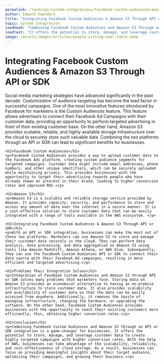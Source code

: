 ```yaml
---
permalink: /landings/system-integrations/facebook-custom-audiences/amazon-s3
author: Edward Saunders
title: "Integrating Facebook Custom Audiences & Amazon S3 Through API or SDK"
topic: System Integration
leadhead: "Combining Facebook Custom Audiences and Amazon S3 through an API or SDK integration is a game-changer for businesses"
leadtext: "It offers the potential to store, manage, and leverage customer data to create highly targeted campaigns with higher conversion rates. With the help of AWS, businesses can take advantage of the scalability, reliability, and cost-effectiveness of cloud storage. As a result, businesses can focus on providing meaningful insights about their target audience, optimizing their campaigns, and growing their business."
image: /assets/images/articles/people-sitting-near-table.webp
---
```

<div class="arttext">	<h1>Integrating Facebook Custom Audiences & Amazon S3 Through API or SDK</h1>
	<p>Social media marketing strategies have advanced significantly in the past decade. Customization of audience targeting has become the lead factor in successful campaigns. One of the most innovative features introduced by Facebook for marketers is the Custom Audiences feature. This feature allows advertisers to connect their Facebook Ad Campaigns with their customer data, providing an opportunity to perform targeted advertising in front of their existing customer base. On the other hand, Amazon S3 provides scalable, reliable, and highly available storage infrastructure over the cloud to securely store such valuable data. Combining the two platforms through an API or SDK can lead to significant benefits for businesses.<p>

	<h2>Facebook Custom Audiences</h2>
	<p>Facebook Custom Audiences provides a way to upload customer data to the Facebook Ads platform, creating custom audience segments for targeted campaigns. Customer data might include email addresses, phone numbers, and other unique identifiers, which can be securely uploaded while maintaining privacy. This provides businesses with the opportunity to target their advertising towards people who have already shown an interest in their brand, leading to higher conversion rates and improved ROI.</p>

	<h2>Amazon S3</h2>
	<p>Amazon S3 is a scalable and reliable storage service provided by Amazon. It provides capacity, security, and performance to store and access any amount of data over the internet in a secure manner. It is a cost-effective solution to store customer data that can be easily integrated with a range of tools available in the AWS ecosystem. </p>

	<h2>Integrating Facebook Custom Audiences & Amazon S3 Through API or SDK</h2>
	<p>With an API or SDK integration, businesses can make the most out of these two platforms. Marketers can use Amazon S3 to store and manage their customer data securely in the cloud. They can perform data analysis, data processing, and data aggregation on Amazon S3 using tools like Amazon Redshift, Amazon Athena, or AWS Glue. Subsequently, they can use the Facebook Custom Audiences API or SDK to connect their data source with their Facebook Ad campaigns, resulting in more efficient and targeted advertising.</p>

	<h2>Problems Their Integration Solves</h2>
	<p>Integration of Facebook Custom Audiences and Amazon S3 through API or SDK solves many problems that marketers face. Storing data on Amazon S3 provides an economical alternative to having an on-premise infrastructure to store customer data. It also provides scalability and availability of customer data so that the data can be easily accessed from anywhere. Additionally, it removes the hassle of managing infrastructure, changing the hardware, or upgrading the software. On the other hand, Facebook Custom Audiences provides businesses with the opportunity to reach their existing customers more efficiently, thus, obtaining higher conversion rates.</p>

	<h2>Conclusion</h2>
	<p>Combining Facebook Custom Audiences and Amazon S3 through an API or SDK integration is a game-changer for businesses. It offers the potential to store, manage, and leverage customer data to create highly targeted campaigns with higher conversion rates. With the help of AWS, businesses can take advantage of the scalability, reliability, and cost-effectiveness of cloud storage. As a result, businesses can focus on providing meaningful insights about their target audience, optimizing their campaigns, and growing their business.</p>

</div>